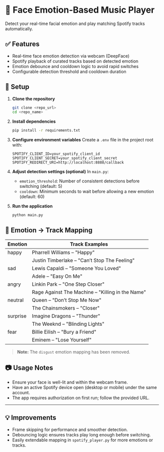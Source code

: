 # 🎵 Face Emotion-Based Music Player

Detect your real-time facial emotion and play matching Spotify tracks automatically.

## ✅ Features

* Real-time face emotion detection via webcam (DeepFace)
* Spotify playback of curated tracks based on detected emotion
* Emotion debounce and cooldown logic to avoid rapid switches
* Configurable detection threshold and cooldown duration

## 🔧 Setup

1. **Clone the repository**

   ```bash
   git clone <repo_url>
   cd <repo_name>
   ```

2. **Install dependencies**

   ```bash
   pip install -r requirements.txt
   ```

3. **Configure environment variables**
   Create a `.env` file in the project root with:

   ```env
   SPOTIFY_CLIENT_ID=your_spotify_client_id
   SPOTIFY_CLIENT_SECRET=your_spotify_client_secret
   SPOTIFY_REDIRECT_URI=http://localhost:8888/callback
   ```

4. **Adjust detection settings (optional)**
   In `main.py`:

   * `emotion_threshold`: Number of consistent detections before switching (default: 5)
   * `cooldown`: Minimum seconds to wait before allowing a new emotion (default: 60)

5. **Run the application**

   ```bash
   python main.py
   ```

## 🎯 Emotion → Track Mapping

| Emotion  | Track Examples                                   |
| -------- | ------------------------------------------------ |
| happy    | Pharrell Williams – "Happy"                      |
|          | Justin Timberlake – "Can’t Stop The Feeling"     |
| sad      | Lewis Capaldi – "Someone You Loved"              |
|          | Adele – "Easy On Me"                             |
| angry    | Linkin Park – "One Step Closer"                  |
|          | Rage Against The Machine – "Killing in the Name" |
| neutral  | Queen – "Don’t Stop Me Now"                      |
|          | The Chainsmokers – "Closer"                      |
| surprise | Imagine Dragons – "Thunder"                      |
|          | The Weeknd – "Blinding Lights"                   |
| fear     | Billie Eilish – "Bury a Friend"                  |
|          | Eminem – "Lose Yourself"                         |

> **Note:** The `disgust` emotion mapping has been removed.

## 📷 Usage Notes

* Ensure your face is well-lit and within the webcam frame.
* Have an active Spotify device open (desktop or mobile) under the same account.
* The app requires authorization on first run; follow the provided URL.

---

## 💡 Improvements

* Frame skipping for performance and smoother detection.
* Debouncing logic ensures tracks play long enough before switching.
* Easily extendable mapping in `spotify_player.py` for more emotions or tracks.

